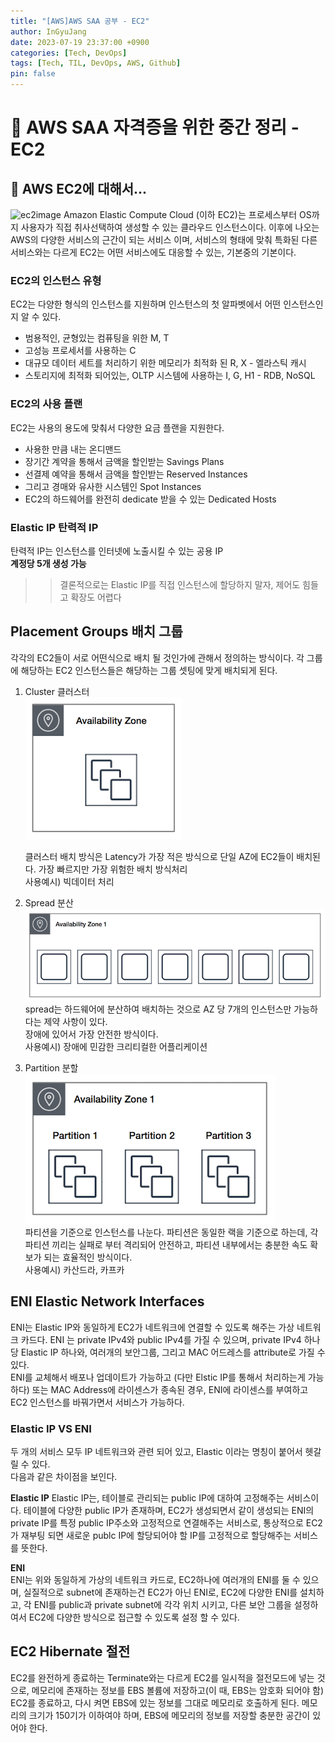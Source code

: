 ```yaml
---
title: "[AWS]AWS SAA 공부 - EC2"
author: InGyuJang
date: 2023-07-19 23:37:00 +0900
categories: [Tech, DevOps]
tags: [Tech, TIL, DevOps, AWS, Github]
pin: false
---
```


# 📌 AWS SAA 자격증을 위한 중간 정리 - EC2

## 📎 AWS EC2에 대해서...
![ec2image](https://miro.medium.com/v2/resize:fit:1400/1*aYtFhy_R-XgMHWH4Mf36Rw.png)
Amazon Elastic Compute Cloud (이하 EC2)는 프로세스부터 OS까지 사용자가 직접 취사선택하여 생성할 수 있는 클라우드 인스턴스이다. 이후에 나오는 AWS의 다양한 서비스의 근간이 되는 서비스 이며, 서비스의 형태에 맞춰 특화된 다른 서비스와는 다르게 EC2는 어떤 서비스에도 대응할 수 있는, 기본중의 기본이다.

### EC2의 인스턴스 유형
EC2는 다양한 형식의 인스턴스를 지원하며 인스턴스의 첫 알파벳에서 어떤 인스턴스인지 알 수 있다.
- 범용적인, 균형있는 컴퓨팅을 위한  M, T
- 고성능 프로세서를 사용하는 C
- 대규모 데이터 세트를 처리하기 위한 메모리가 최적화 된 R, X - 엘라스틱 캐시
- 스토리지에 최적화 되어있는, OLTP 시스템에 사용하는 I, G, H1 - RDB, NoSQL

### EC2의 사용 플랜
EC2는 사용의 용도에 맞춰서 다양한 요금 플랜을 지원한다.
- 사용한 만큼 내는 온디맨드
- 장기간 계약을 통해서 금액을 할인받는 Savings Plans
- 선결제 예약을 통해서 금액을 할인받는 Reserved Instances
- 그리고 경매와 유사한 시스템인 Spot Instances
- EC2의 하드웨어를 완전히 dedicate 받을 수 있는 Dedicated Hosts

### Elastic IP 탄력적 IP
탄력적 IP는 인스턴스를 인터넷에 노출시킬 수 있는 공용 IP  
**계정당 5개 생성 가능**

>> 결론적으로는 Elastic IP를 직접 인스턴스에 할당하지 말자, 제어도 힘들고 확장도 어렵다


## Placement Groups 배치 그룹
각각의 EC2들이 서로 어떤식으로 배치 될 것인가에 관해서 정의하는 방식이다. 각 그룹에 해당하는 EC2 인스턴스들은 해당하는 그룹 셋팅에 맞게 배치되게 된다.

1. Cluster 클러스터  
![Alt text](../assets/img/cluster%20placement%20groups.png)
  
    클러스터 배치 방식은 Latency가 가장 적은 방식으로 단일 AZ에 EC2들이 배치된다.
    가장 빠르지만 가장 위험한 배치 방식처리  
    사용예시) 빅데이터 처리
2. Spread 분산
![Alt text](../assets/img/spread.png)  
    spread는 하드웨어에 분산하여 배치하는 것으로 AZ 당 7개의 인스턴스만 가능하다는 제약 사항이 있다.  
    장애에 있어서 가장 안전한 방식이다.  
    사용예시) 장애에 민감한 크리티컬한 어플리케이션
    
3. Partition 분할  
    ![Alt text](../assets/img/Partition.png)  
    파티션을 기준으로 인스턴스를 나눈다. 파티션은 동일한 랙을 기준으로 하는데, 각 파티션 끼리는 실패로 부터 격리되어 안전하고, 파티션 내부에서는 충분한 속도 확보가 되는 효율적인 방식이다.  
    사용예시) 카산드라, 카프카
    
## ENI Elastic Network Interfaces
ENI는 Elastic IP와 동일하게 EC2가 네트워크에 연결할 수 있도록 해주는 가상 네트워크 카드다.
ENI 는 private IPv4와 public IPv4를 가질 수 있으며, private IPv4 하나당 Elastic IP 하나와, 여러개의 보안그룹, 그리고 MAC 어드레스를 attribute로 가질 수 있다.  
ENI를 교체해서 배포나 업데이트가 가능하고 (다만 Elstic IP를 통해서 처리하는게 가능하다)
또는 MAC Address에 라이센스가 종속된 경우, ENI에 라이센스를 부여하고 EC2 인스턴스를 바꿔가면서 서비스가 가능하다.
  
  
### Elastic IP VS ENI  
두 개의 서비스 모두 IP 네트워크와 관련 되어 있고, Elastic 이라는 명칭이 붙어서 헷갈릴 수 있다.  
다음과 같은 차이점을 보인다.  
  
**Elastic IP**
Elastic IP는, 테이블로 관리되는 public IP에 대하여 고정해주는 서비스이다. 테이블에 다양한 public IP가 존재하며, EC2가 생성되면서 같이 생성되는 ENI의 private IP를 특정 public IP주소와 고정적으로 연결해주는 서비스로, 통상적으로 EC2가 재부팅 되면 새로운 publc IP에 할당되어야 할 IP를 고정적으로 할당해주는 서비스를 뜻한다.  

**ENI**  
ENI는 위와 동일하게 가상의 네트워크 카드로, EC2하나에 여러개의 ENI를 둘 수 있으며, 실질적으로 subnet에 존재하는건 EC2가 아닌 ENI로, EC2에 다양한 ENI를 설치하고, 각 ENI를 public과 private subnet에 각각 위치 시키고, 다른 보안 그룹을 설정하여서 EC2에 다양한 방식으로 접근할 수 있도록 설정 할 수 있다.  

## EC2 Hibernate 절전

EC2를 완전하게 종료하는 Terminate와는 다르게 EC2를 일시적을 절전모드에 넣는 것으로, 메모리에 존재하는 정보를 EBS 볼륨에 저장하고(이 때, EBS는 암호화 되어야 함) EC2를 종료하고, 다시 켜면 EBS에 있는 정보를 그대로 메모리로 호출하게 된다. 메모리의 크기가 150기가 이하여야 하며, EBS에 메모리의 정보를 저장할 충분한 공간이 있어야 한다.